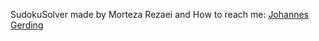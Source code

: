 SudokuSolver
made by Morteza Rezaei and 
How to reach me: [Johannes Gerding](https://github.com/JohannesGerding)
